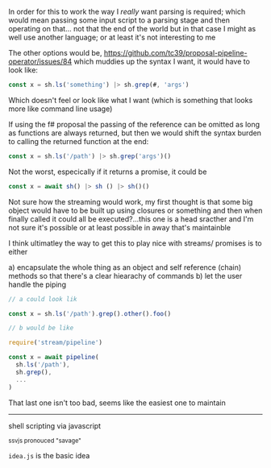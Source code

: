 In order for this to work the way I _really_ want parsing is required; which would mean passing some input script to a parsing stage and then operating on that... not that the end of the world but in that case I might as well use another language; or at least it's not interesting to me

The other options would be, https://github.com/tc39/proposal-pipeline-operator/issues/84 which muddies up the syntax I want, it would have to look like:

```javascript
const x = sh.ls('something') |> sh.grep(#, 'args')
```

Which doesn't feel or look like what I want (which is something that looks more like command line usage)

If using the f# proposal the passing of the reference can be omitted as long as functions are always returned, but then we would shift the syntax burden to calling the returned function at the end:
```javascript
const x = sh.ls('/path') |> sh.grep('args')()
```

Not the worst, especically if it returns a promise, it could be 
```javascript
const x = await sh() |> sh () |> sh()()
```

Not sure how the streaming would work, my first thought is that some big object would have to be built up using closures or something and then when finally called it could all be executed?...this one is a head sracther and I'm not sure it's possible or at least possible in away that's maintainble

I think ultimatley the way to get this to play nice with streams/ promises is to either 

a) encapsulate the whole thing as an object and self reference (chain) methods so that there's a clear hiearachy of commands
b) let the user handle the piping

```javascript
// a could look lik

const x = sh.ls('/path').grep().other().foo()

// b would be like 

require('stream/pipeline')

const x = await pipeline(
  sh.ls('/path'),
  sh.grep(),
  ...
)
```

That last one isn't too bad, seems like the easiest one to maintain



-----------

shell scripting via javascript

<sub>ssvjs pronouced "savage"</sub>


`idea.js` is the basic idea

